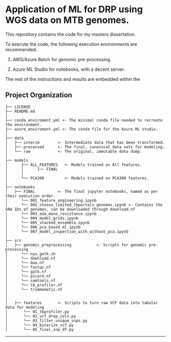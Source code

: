 Application of ML for DRP using WGS data on MTB genomes.
==============================

This repository contains the code for my masters dissertation.


To execute the code, the following execution environments are recommended.

1. AWS/Azure Batch for genomic pre-processing.

2. Azure ML Studio for notebooks, with a decent server.


The rest of the instructions and results are embedded within the 


Project Organization
------------

    ├── LICENSE
    ├── README.md
    │
    ├── conda_enviroment.yml <- The minimal conda file needed to recreate the environment.
    ├── azure_enviroment.yml <- The conda file for the Azure ML studio.
    │
    ├── data
    │   ├── interim        <- Intermediate data that has been transformed.
    │   ├── processed      <- The final, canonical data sets for modeling.
    │   └── raw            <- The original, immutable data dump.
    │
    ├── models             
    │      ├── ALL_FEATURES   <- Models trained on All features.
    │      │      ├── FINAL   
    │      │
    │      └── PCA300         <- Models trained on PCA300 features.
    │
    ├── notebooks          
    │   ├── FINAL          <- The final jupyter notebooks, named as per their execution order.
    │      └── 001_feature_engineering.ipynb
    │      └── 002_choose_limited_tbportals_genomes.ipynb <- Contains the SRA IDs of genomes, can be downloaded through download.nf
    │      └── 003_eda_mono_resistance.ipynb
    │      └── 004_model_grids.ipynb
    │      └── 005_stacked_ensemble.ipynb
    │      └── 006_pca_based_ml.ipynb
    │      └── 007_model_inspection_with_without_pca.ipynb
    │
    ├── src                
    │   ├── genomic_preprocessing           <- Scripts for genomic pre-processing
    │      └── nyu_gatk.sh
    │      └── download.nf
    │      └── bwa.nf
    │      └── fastqc.nf
    │      └── gatk.nf
    │      └── picard.nf
    │      └── samtools.nf
    │      └── tb_profiler.nf
    │      └── trimmomatic.nf
    │   
    │   
    │   ├── features       <- Scripts to turn raw VCF data into tabular data for modeling
    │       └── 01_tbprofiler.py
    │       └── 02_vcf_drop_cols.py
    │       └── 03_filter_unique_snps.py
    │       └── 04_binarize_vcf.py
    │       └── 05_final_snp_df.py

--------

